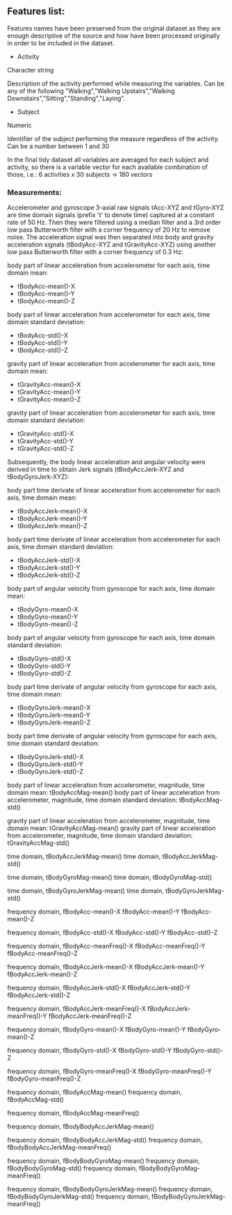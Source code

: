 ## 

## Features list:

Features names have been preserved from the original dataset as they are enough descriptive of the source and how have been processed originally in order to be included in the dataset.

* Activity

Character string

Description of the activity performed while measuring the variables.
Can be any of the following "Walking","Walking Upstairs","Walking Downstairs","Sitting","Standing","Laying".

* Subject

Numeric

Identifier of the subject performing the measure regardless of the activity. Can be a number between 1 and 30

In the final tidy dataset all variables are averaged for each subject and activity, so there is a variable vector for each available combination of those, i.e.: 6 activities x 30 subjects -> 180 vectors

### Measurements:

Accelerometer and gyroscope 3-axial raw signals tAcc-XYZ and tGyro-XYZ are time domain signals (prefix 't' to denote time) captured at a constant rate of 50 Hz. Then they were filtered using a median filter and a 3rd order low pass Butterworth filter with a corner frequency of 20 Hz to remove noise. The acceleration signal was then separated into body and gravity acceleration signals (tBodyAcc-XYZ and tGravityAcc-XYZ) using another low pass Butterworth filter with a corner frequency of 0.3 Hz:


body part of linear acceleration from accelerometer for each axis,
time domain mean:
* tBodyAcc-mean()-X
* tBodyAcc-mean()-Y
* tBodyAcc-mean()-Z

body part of linear acceleration from accelerometer for each axis,
time domain standard deviation:
* tBodyAcc-std()-X
* tBodyAcc-std()-Y
* tBodyAcc-std()-Z

gravity part of linear acceleration from accelerometer for each axis,
time domain mean: 
* tGravityAcc-mean()-X
* tGravityAcc-mean()-Y
* tGravityAcc-mean()-Z

gravity part of linear acceleration from accelerometer for each axis,
time domain standard deviation: 
* tGravityAcc-std()-X
* tGravityAcc-std()-Y
* tGravityAcc-std()-Z

Subsequently, the body linear acceleration and angular velocity were derived in time to obtain Jerk signals (tBodyAccJerk-XYZ and tBodyGyroJerk-XYZ):

body part time derivate of linear acceleration from accelerometer for each axis,
time domain mean:
* tBodyAccJerk-mean()-X
* tBodyAccJerk-mean()-Y
* tBodyAccJerk-mean()-Z

body part time derivate of linear acceleration from accelerometer for each axis,
time domain standard deviation: 
* tBodyAccJerk-std()-X
* tBodyAccJerk-std()-Y
* tBodyAccJerk-std()-Z

body part of angular velocity from gyroscope for each axis,
time domain mean:
* tBodyGyro-mean()-X
* tBodyGyro-mean()-Y
* tBodyGyro-mean()-Z

body part of angular velocity from gyroscope for each axis,
time domain standard deviation:
* tBodyGyro-std()-X
* tBodyGyro-std()-Y
* tBodyGyro-std()-Z

body part time derivate of angular velocity from gyroscope for each axis,
time domain mean:
* tBodyGyroJerk-mean()-X
* tBodyGyroJerk-mean()-Y
* tBodyGyroJerk-mean()-Z

body part time derivate of angular velocity from gyroscope for each axis,
time domain standard deviation:
* tBodyGyroJerk-std()-X
* tBodyGyroJerk-std()-Y
* tBodyGyroJerk-std()-Z

body part of linear acceleration from accelerometer, magnitude,
time domain mean:
tBodyAccMag-mean()
body part of linear acceleration from accelerometer, magnitude,
time domain standard deviation:
tBodyAccMag-std()

gravity part of linear acceleration from accelerometer, magnitude,
time domain mean:
tGravityAccMag-mean()
gravity part of linear acceleration from accelerometer, magnitude,
time domain standard deviation:
tGravityAccMag-std()

time domain, 
tBodyAccJerkMag-mean()
time domain, 
tBodyAccJerkMag-std()

time domain, 
tBodyGyroMag-mean()
time domain, 
tBodyGyroMag-std()

time domain, 
tBodyGyroJerkMag-mean()
time domain, 
tBodyGyroJerkMag-std()

frequency domain, 
fBodyAcc-mean()-X
fBodyAcc-mean()-Y
fBodyAcc-mean()-Z

frequency domain, 
fBodyAcc-std()-X
fBodyAcc-std()-Y
fBodyAcc-std()-Z

frequency domain, 
fBodyAcc-meanFreq()-X
fBodyAcc-meanFreq()-Y
fBodyAcc-meanFreq()-Z

frequency domain, 
fBodyAccJerk-mean()-X
fBodyAccJerk-mean()-Y
fBodyAccJerk-mean()-Z

frequency domain, 
fBodyAccJerk-std()-X
fBodyAccJerk-std()-Y
fBodyAccJerk-std()-Z

frequency domain, 
fBodyAccJerk-meanFreq()-X
fBodyAccJerk-meanFreq()-Y
fBodyAccJerk-meanFreq()-Z

frequency domain, 
fBodyGyro-mean()-X
fBodyGyro-mean()-Y
fBodyGyro-mean()-Z

frequency domain, 
fBodyGyro-std()-X
fBodyGyro-std()-Y
fBodyGyro-std()-Z

frequency domain, 
fBodyGyro-meanFreq()-X
fBodyGyro-meanFreq()-Y
fBodyGyro-meanFreq()-Z

frequency domain, 
fBodyAccMag-mean()
frequency domain, 
fBodyAccMag-std()

frequency domain, 
fBodyAccMag-meanFreq()

frequency domain, 
fBodyBodyAccJerkMag-mean()

frequency domain, 
fBodyBodyAccJerkMag-std()
frequency domain, 
fBodyBodyAccJerkMag-meanFreq()

frequency domain, 
fBodyBodyGyroMag-mean()
frequency domain, 
fBodyBodyGyroMag-std()
frequency domain, 
fBodyBodyGyroMag-meanFreq()

frequency domain, 
fBodyBodyGyroJerkMag-mean()
frequency domain, 
fBodyBodyGyroJerkMag-std()
frequency domain, 
fBodyBodyGyroJerkMag-meanFreq()